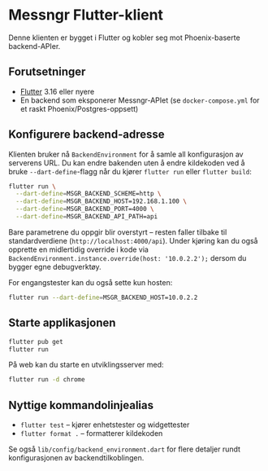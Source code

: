 # Messngr Flutter-klient

Denne klienten er bygget i Flutter og kobler seg mot Phoenix-baserte backend-APIer.

## Forutsetninger

- [Flutter](https://docs.flutter.dev/get-started/install) 3.16 eller nyere
- En backend som eksponerer Messngr-APIet (se `docker-compose.yml` for et raskt
  Phoenix/Postgres-oppsett)

## Konfigurere backend-adresse

Klienten bruker nå `BackendEnvironment` for å samle all konfigurasjon av
serverens URL. Du kan endre bakenden uten å endre kildekoden ved å bruke
`--dart-define`-flagg når du kjører `flutter run` eller `flutter build`:

```bash
flutter run \
  --dart-define=MSGR_BACKEND_SCHEME=http \
  --dart-define=MSGR_BACKEND_HOST=192.168.1.100 \
  --dart-define=MSGR_BACKEND_PORT=4000 \
  --dart-define=MSGR_BACKEND_API_PATH=api
```

Bare parametrene du oppgir blir overstyrt – resten faller tilbake til
standardverdiene (`http://localhost:4000/api`). Under kjøring kan du også
opprette en midlertidig override i kode via
`BackendEnvironment.instance.override(host: '10.0.2.2');` dersom du bygger egne
debugverktøy.

For engangstester kan du også sette kun hosten:

```bash
flutter run --dart-define=MSGR_BACKEND_HOST=10.0.2.2
```

## Starte applikasjonen

```bash
flutter pub get
flutter run
```

På web kan du starte en utviklingsserver med:

```bash
flutter run -d chrome
```

## Nyttige kommandolinjealias

- `flutter test` – kjører enhetstester og widgettester
- `flutter format .` – formatterer kildekoden

Se også `lib/config/backend_environment.dart` for flere detaljer rundt
konfigurasjonen av backendtilkoblingen.
